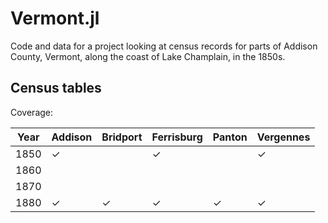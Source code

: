 # Vermont.jl

Code and data for a project looking at census records for parts of Addison County, Vermont, along the coast of Lake Champlain, in the 1850s.



## Census tables

Coverage:

| Year | Addison | Bridport | Ferrisburg | Panton | Vergennes |
| --- | --- | --- | --- | --- | --- |
| 1850 |✓||✓|| ✓|
| 1860 ||||||
| 1870 ||||||
| 1880 |✓|✓|✓|✓|✓|





